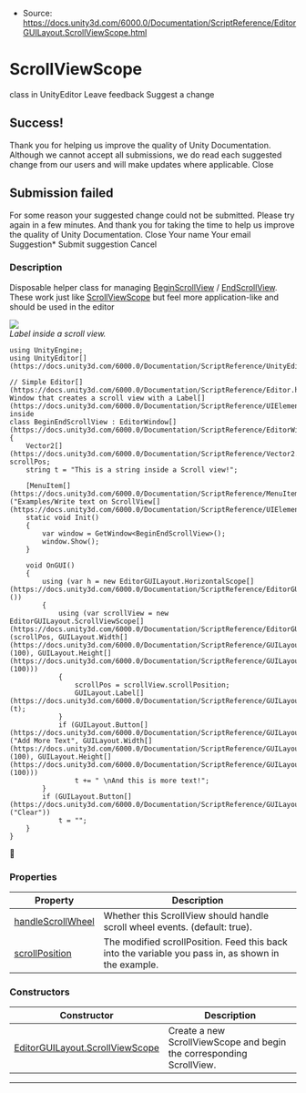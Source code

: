 * Source: https://docs.unity3d.com/6000.0/Documentation/ScriptReference/EditorGUILayout.ScrollViewScope.html

# ScrollViewScope
class in UnityEditor
Leave feedback
Suggest a change
## Success!
Thank you for helping us improve the quality of Unity Documentation. Although we cannot accept all submissions, we do read each suggested change from our users and will make updates where applicable.
Close
## Submission failed
For some reason your suggested change could not be submitted. Please <a>try again</a> in a few minutes. And thank you for taking the time to help us improve the quality of Unity Documentation.
Close
Your name Your email Suggestion* Submit suggestion
Cancel
### Description
Disposable helper class for managing [BeginScrollView](https://docs.unity3d.com/6000.0/Documentation/ScriptReference/EditorGUILayout.BeginScrollView.html) / [EndScrollView](https://docs.unity3d.com/6000.0/Documentation/ScriptReference/EditorGUILayout.EndScrollView.html).
These work just like [ScrollViewScope](https://docs.unity3d.com/6000.0/Documentation/ScriptReference/GUILayout.ScrollViewScope.html) but feel more application-like and should be used in the editor  
  
![](https://docs.unity3d.com/6000.0/Documentation/StaticFiles/ScriptRefImages/BeginEndScrollView.png)  
_Label inside a scroll view._
```
using UnityEngine;
using UnityEditor[](https://docs.unity3d.com/6000.0/Documentation/ScriptReference/UnityEditor.html);  
  
// Simple Editor[](https://docs.unity3d.com/6000.0/Documentation/ScriptReference/Editor.html) Window that creates a scroll view with a Label[](https://docs.unity3d.com/6000.0/Documentation/ScriptReference/UIElements.Label.html) inside
class BeginEndScrollView : EditorWindow[](https://docs.unity3d.com/6000.0/Documentation/ScriptReference/EditorWindow.html)
{
    Vector2[](https://docs.unity3d.com/6000.0/Documentation/ScriptReference/Vector2.html) scrollPos;
    string t = "This is a string inside a Scroll view!";  
  
    [MenuItem[](https://docs.unity3d.com/6000.0/Documentation/ScriptReference/MenuItem.html)("Examples/Write text on ScrollView[](https://docs.unity3d.com/6000.0/Documentation/ScriptReference/UIElements.ScrollView.html)")]
    static void Init()
    {
        var window = GetWindow<BeginEndScrollView>();
        window.Show();
    }  
  
    void OnGUI()
    {
        using (var h = new EditorGUILayout.HorizontalScope[](https://docs.unity3d.com/6000.0/Documentation/ScriptReference/EditorGUILayout.HorizontalScope.html)())
        {
            using (var scrollView = new EditorGUILayout.ScrollViewScope[](https://docs.unity3d.com/6000.0/Documentation/ScriptReference/EditorGUILayout.ScrollViewScope.html)(scrollPos, GUILayout.Width[](https://docs.unity3d.com/6000.0/Documentation/ScriptReference/GUILayout.Width.html)(100), GUILayout.Height[](https://docs.unity3d.com/6000.0/Documentation/ScriptReference/GUILayout.Height.html)(100)))
            {
                scrollPos = scrollView.scrollPosition;
                GUILayout.Label[](https://docs.unity3d.com/6000.0/Documentation/ScriptReference/GUILayout.Label.html)(t);
            }
            if (GUILayout.Button[](https://docs.unity3d.com/6000.0/Documentation/ScriptReference/GUILayout.Button.html)("Add More Text", GUILayout.Width[](https://docs.unity3d.com/6000.0/Documentation/ScriptReference/GUILayout.Width.html)(100), GUILayout.Height[](https://docs.unity3d.com/6000.0/Documentation/ScriptReference/GUILayout.Height.html)(100)))
                t += " \nAnd this is more text!";
        }
        if (GUILayout.Button[](https://docs.unity3d.com/6000.0/Documentation/ScriptReference/GUILayout.Button.html)("Clear"))
            t = "";
    }
}

```

### Properties
Property | Description  
---|---  
[handleScrollWheel](https://docs.unity3d.com/6000.0/Documentation/ScriptReference/EditorGUILayout.ScrollViewScope-handleScrollWheel.html) | Whether this ScrollView should handle scroll wheel events. (default: true).  
[scrollPosition](https://docs.unity3d.com/6000.0/Documentation/ScriptReference/EditorGUILayout.ScrollViewScope-scrollPosition.html) | The modified scrollPosition. Feed this back into the variable you pass in, as shown in the example.  
### Constructors
Constructor | Description  
---|---  
[EditorGUILayout.ScrollViewScope](https://docs.unity3d.com/6000.0/Documentation/ScriptReference/EditorGUILayout.ScrollViewScope-ctor.html) | Create a new ScrollViewScope and begin the corresponding ScrollView.  
* * *
